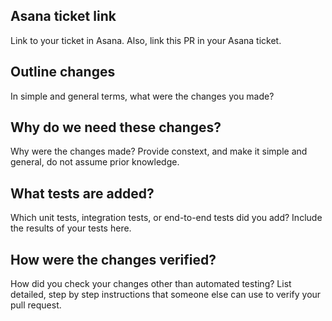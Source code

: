 ## Asana ticket link
Link to your ticket in Asana. Also, link this PR in your Asana ticket.
## Outline changes
In simple and general terms, what were the changes you made?
## Why do we need these changes?
Why were the changes made? Provide constext, and make it simple and general, do not assume prior knowledge.

## What tests are added?
Which unit tests, integration tests, or end-to-end tests did you add? Include the results of your tests here.

## How were the changes verified?
How did you check your changes other than automated testing? List detailed, step by step instructions that someone else can use to verify your pull request.